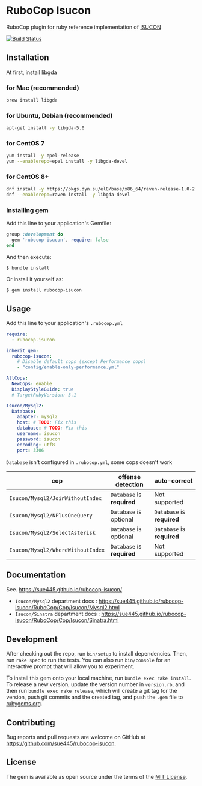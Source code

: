 # RuboCop Isucon
RuboCop plugin for ruby reference implementation of [ISUCON](https://github.com/isucon)

[![Build Status](https://github.com/sue445/rubocop-isucon/workflows/test/badge.svg?branch=main)](https://github.com/sue445/rubocop-isucon/actions?query=workflow%3Atest)

## Installation
At first, install [libgda](https://gitlab.gnome.org/GNOME/libgda)

### for Mac (recommended)
```bash
brew install libgda
```

### for Ubuntu, Debian (recommended)
```bash
apt-get install -y libgda-5.0
```

### for CentOS 7
```bash
yum install -y epel-release
yum --enablerepo=epel install -y libgda-devel
```

### for CentOS 8+
```bash
dnf install -y https://pkgs.dyn.su/el8/base/x86_64/raven-release-1.0-2.el8.noarch.rpm
dnf --enablerepo=raven install -y libgda-devel
```

### Installing gem
Add this line to your application's Gemfile:

```ruby
group :development do
  gem 'rubocop-isucon', require: false
end
```

And then execute:

    $ bundle install

Or install it yourself as:

    $ gem install rubocop-isucon

## Usage

Add this line to your application's `.rubocop.yml`

```yaml
require:
  - rubocop-isucon

inherit_gem:
  rubocop-isucon:
    # Disable default cops (except Performance cops)
    - "config/enable-only-performance.yml"

AllCops:
  NewCops: enable
  DisplayStyleGuide: true
  # TargetRubyVersion: 3.1

Isucon/Mysql2:
  Database:
    adapter: mysql2
    host: # TODO: Fix this
    database: # TODO: Fix this
    username: isucon
    password: isucon
    encoding: utf8
    port: 3306
```

`Database` isn't configured in `.rubocop.yml`, some cops doesn't work

| cop                               | offense detection          | auto-correct               |
|-----------------------------------|----------------------------|----------------------------|
| `Isucon/Mysql2/JoinWithoutIndex`  | `Database` is **required** | Not supported              |
| `Isucon/Mysql2/NPlusOneQuery`     | `Database` is optional     | `Database` is **required** |
| `Isucon/Mysql2/SelectAsterisk`    | `Database` is optional     | `Database` is **required** |
| `Isucon/Mysql2/WhereWithoutIndex` | `Database` is **required** | Not supported              |

## Documentation
See. https://sue445.github.io/rubocop-isucon/

* `Isucon/Mysql2` department docs : https://sue445.github.io/rubocop-isucon/RuboCop/Cop/Isucon/Mysql2.html
* `Isucon/Sinatra` department docs : https://sue445.github.io/rubocop-isucon/RuboCop/Cop/Isucon/Sinatra.html

## Development

After checking out the repo, run `bin/setup` to install dependencies. Then, run `rake spec` to run the tests. You can also run `bin/console` for an interactive prompt that will allow you to experiment.

To install this gem onto your local machine, run `bundle exec rake install`. To release a new version, update the version number in `version.rb`, and then run `bundle exec rake release`, which will create a git tag for the version, push git commits and the created tag, and push the `.gem` file to [rubygems.org](https://rubygems.org).

## Contributing

Bug reports and pull requests are welcome on GitHub at https://github.com/sue445/rubocop-isucon.

## License

The gem is available as open source under the terms of the [MIT License](https://opensource.org/licenses/MIT).

